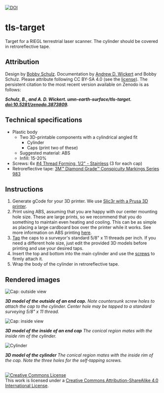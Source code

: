 [![DOI](https://zenodo.org/badge/266727775.svg)](https://zenodo.org/badge/latestdoi/266727775)

# tls-target
Target for a RIEGL terrestrial laser scanner. The cylinder should be covered in retroreflective tape.

## Attribution
Design by [Bobby Schulz](https://github.com/bschulz1701). Documentation by [Andrew D. Wickert](https://github.com/awickert/) and Bobby Schulz. Please attribute following CC BY-SA 4.0 (see the [license](LICENSE)). The persistent citation to the most recent version available on Zenodo is as follows:

***Schulz, B., and A. D. Wickert. umn-earth-surface/tls-target. [doi:10.5281/zenodo.3873809](https://doi.org/10.5281/zenodo.3873809).***

## Technical specifications

* Plastic body
  * Two 3D-printable components with a cylindrical angled fit
    * Cylinder
    * Caps (print two of these)
  * Suggested material: ABS
  * Infill: 15-20%
* Screws: 6x [#4 Thread Forming, 1/2" - Stainless](https://www.mcmaster.com/96001A210) (3 for each cap)
* Retroreflective tape: [3M™ Diamond Grade™ Conspicuity Markings Series 983](http://www.identi-tape.com/3M-conspicuity.htm)

## Instructions

1. Generate gCode for your 3D printer. We use [Slic3r with a Prusa 3D printer](https://www.prusa3d.com/prusaslicer/).
2. Print using ABS, assuming that you are happy with our center mounting hole size. These are large prints, so we recommend that you do something to maintain even heating and cooling. This can be as simple as placing a large cardboard box over the printer while it works. See more information on ABS printing [here](https://www.matterhackers.com/articles/how-to-succeed-when-printing-with-abs).
3. [Tap](https://www.mcmaster.com/2521A647) the caps to a surveyor's standard 5/8" x 11 threads per inch. If you need a different hole size, just edit the provided 3D models before printing and use your desired taps.
4. Insert the top and bottom into the main cylinder and use the [screws](https://www.mcmaster.com/96001A210) to firmly attach it.
5. Wrap the body of the cylinder in retroreflective tape.

## Rendered images

![Cap: outside view](images/cap-3Dmodel-outside.png)

***3D model of the outside of an end cap.*** *Note countersunk screw holes to attach the cap to the cylinder. Center hole may be tapped to a standard surveying 5/8" x 11 thread.*


![Cap: inside view](images/cap-3Dmodel-inside.png)

***3D model of the inside of an end cap*** *The conical region mates with the inside rim of the cylinder.*


![Cylinder](images/cylinder-3Dmodel.png)

***3D model of the cylinder*** *The conical region mates with the inside rim of the cap. Note the three holes for the self-tapping screws.*


<br>
<a rel="license" href="http://creativecommons.org/licenses/by-sa/4.0/"><img alt="Creative Commons License" style="border-width:0" src="https://i.creativecommons.org/l/by-sa/4.0/88x31.png" /></a><br />This work is licensed under a <a rel="license" href="http://creativecommons.org/licenses/by-sa/4.0/">Creative Commons Attribution-ShareAlike 4.0 International License</a>.
